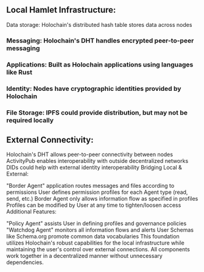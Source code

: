 ## Local Hamlet Infrastructure:

Data storage: Holochain's distributed hash table stores data across nodes
### Messaging: Holochain's DHT handles encrypted peer-to-peer messaging
### Applications: Built as Holochain applications using languages like Rust
### Identity: Nodes have cryptographic identities provided by Holochain
### File Storage: IPFS could provide distribution, but may not be required locally

## External Connectivity:

Holochain's DHT allows peer-to-peer connectivity between nodes
ActivityPub enables interoperability with outside decentralized networks
DIDs could help with external identity interoperability
Bridging Local & External:

"Border Agent" application routes messages and files according to permissions
User defines permission profiles for each Agent type (read, send, etc.)
Border Agent only allows information flow as specified in profiles
Profiles can be modified by User at any time to tighten/loosen access
Additional Features:

"Policy Agent" assists User in defining profiles and governance policies
"Watchdog Agent" monitors all information flows and alerts User
Schemas like Schema.org promote common data vocabularies
This foundation utilizes Holochain's robust capabilities for the local infrastructure while maintaining the user's control over external connections. All components work together in a decentralized manner without unnecessary dependencies.
